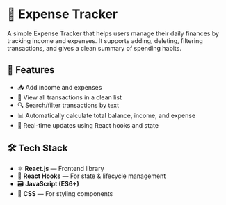 # 💸 Expense Tracker

A simple Expense Tracker that helps users manage their daily finances by tracking income and expenses. It supports adding, deleting, filtering transactions, and gives a clean summary of spending habits.

## 🚀 Features

- 📥 Add income and expenses
- 🧾 View all transactions in a clean list
- 🔍 Search/filter transactions by text
- 📊 Automatically calculate total balance, income, and expense
- 🔄 Real-time updates using React hooks and state

## 🛠 Tech Stack

- ⚛️ **React.js** — Frontend library
- 🧠 **React Hooks** — For state & lifecycle management
- 🗃️ **JavaScript (ES6+)**
- 💅 **CSS** — For styling components

